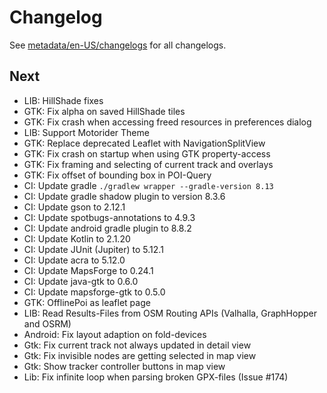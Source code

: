 # Changelog

See [metadata/en-US/changelogs](metadata/en-US/changelogs) for all changelogs.


## Next

- LIB: HillShade fixes
- GTK: Fix alpha on saved HillShade tiles
- GTK: Fix crash when accessing freed resources in preferences dialog
- LIB: Support Motorider Theme
- GTK: Replace deprecated Leaflet with NavigationSplitView 
- GTK: Fix crash on startup when using GTK property-access
- GTK: Fix framing and selecting of current track and overlays
- GTK: Fix offset of bounding box in POI-Query 
- CI: Update gradle `./gradlew wrapper --gradle-version 8.13`
- CI: Update gradle shadow plugin to version 8.3.6
- CI: Update gson to 2.12.1
- CI: Update spotbugs-annotations to 4.9.3
- CI: Update android gradle plugin to 8.8.2
- CI: Update Kotlin to 2.1.20
- CI: Update JUnit (Jupiter) to 5.12.1
- CI: Update acra to 5.12.0
- CI: Update MapsForge to 0.24.1
- CI: Update java-gtk to 0.6.0
- CI: Update mapsforge-gtk to 0.5.0
- GTK: OfflinePoi as leaflet page
- LIB: Read Results-Files from OSM Routing APIs (Valhalla, GraphHopper and OSRM)
- Android: Fix layout adaption on fold-devices
- Gtk: Fix current track not always updated in detail view
- Gtk: Fix invisible nodes are getting selected in map view
- Gtk: Show tracker controller buttons in map view
- Lib: Fix infinite loop when parsing broken GPX-files (Issue #174)
